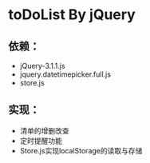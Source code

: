 # toDoList By jQuery
## 依赖：
* jQuery-3.1.1.js
* jquery.datetimepicker.full.js
* store.js

## 实现：
* 清单的增删改查
* 定时提醒功能
* Store.js实现localStorage的读取与存储
